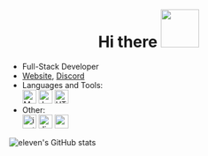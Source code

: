 <h1 align="center">Hi there <img src="https://media.tenor.com/images/17fcbd0ce85dccfae8b03f4b2b06fc97/tenor.gif" height="69px"></h1>

<ul>
  <li>Full-Stack Developer</li>
  <li><a target="_blank" href="https://eleven011.xyz">Website</a>, <a target="_blank" href="https://discord.gg/roxybotlist">Discord</a></li>
  <li>Languages and Tools:</li>
  <a target="_blank" href="https://www.mongodb.com/"><img height="25px" src="https://cdn.naturalbot.xyz/mongodb-original-wordmark.svg" title="MongoDB"></a> <a target="_blank" href="https://developer.mozilla.org/en-US/docs/Web/JavaScript"><img height="25px" src="https://upload.wikimedia.org/wikipedia/commons/thumb/9/99/Unofficial_JavaScript_logo_2.svg/2048px-Unofficial_JavaScript_logo_2.svg.png" title="JavaScript"></a> <a target="_blank" href="https://www.w3.org/html/"><img height="25px" src="https://upload.wikimedia.org/wikipedia/commons/thumb/6/61/HTML5_logo_and_wordmark.svg/512px-HTML5_logo_and_wordmark.svg.png" title="HTML"></a> 
  <li>Other:</li>
  <a target="_blank" href="https://www.instagram.com/eysahh3/"><img height="25px" src="https://upload.wikimedia.org/wikipedia/commons/thumb/e/e7/Instagram_logo_2016.svg/768px-Instagram_logo_2016.svg.png" title="instagram"></a> <a target="_blank" href="https://discord.com/users/906634054311481364"><img height="25px" src="https://discord.com/assets/f9bb9c4af2b9c32a2c5ee0014661546d.png" title="discord"></a> <a target="_blank" href="https://open.spotify.com/user/c327qem5483mgn4neuricnk5e"><img height="25px" src="https://upload.wikimedia.org/wikipedia/commons/thumb/1/19/Spotify_logo_without_text.svg/1024px-Spotify_logo_without_text.svg.png" title="spotify"></a>
</ul>

![eleven's GitHub stats](https://github-readme-stats.vercel.app/api?username=eleventhe&show_icons=true&theme=radical)
<br>
